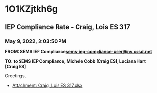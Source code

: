 # 1O1KZjtkh6g
## IEP Compliance Rate - Craig, Lois ES 317
### May 9, 2022, 3:03:50 PM
**FROM: SEMS IEP Compliance<sems-iep-compliance-user@nv.ccsd.net>**

**TO: to SEMS IEP Compliance, Michele Cobb [Craig ES], Luciana Hart [Craig ES]**


Greetings,  





* [Attachment: Craig, Lois ES 317.xlsx](1O1KZjtkh6g-attachment-1.xlsx)
